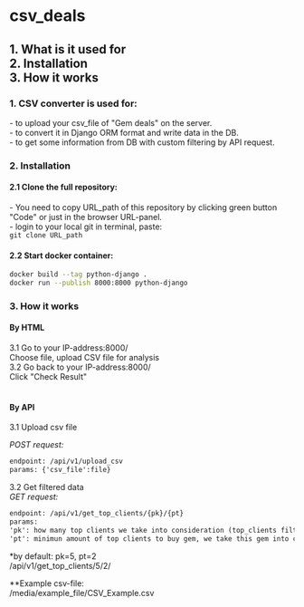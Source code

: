 # csv_deals
<h2>
1. What is it used for<br>
2. Installation<br>
3. How it works<br>
</h2>
<div style="background-color=white">
<h3>1. CSV converter is used for:</h3>
  - to upload your csv_file of "Gem deals" on the server. <br>
  - to convert it in Django ORM format and write data in the DB.<br>
  - to get some information from DB with custom filtering by API request.<br>

<h3>2. Installation</h3>
<h4>2.1 Clone the full repository:<br></h4>
- You need to copy URL_path of this repository by clicking green button "Code" or just in the browser URL-panel.<br>
- login to your local git in terminal, paste: <br>
<code>git clone URL_path</code><br>

<h4>2.2 Start docker container:<br></h4>

```bash
docker build --tag python-django .
docker run --publish 8000:8000 python-django
```

<h3>3. How it works</h3>
<h4>By HTML<br></h4>
3.1 Go to your IP-address:8000/ <br>
Choose file, upload CSV file for analysis<br>
3.2 Go back to your IP-address:8000/<br>
Click "Check Result"<br><br>

<h4>By API</h4>
3.1 Upload csv file<br>

_POST request:_
```html
endpoint: /api/v1/upload_csv
params: {'csv_file':file}
```

3.2 Get filtered data<br>
_GET request:_

```html
endpoint: /api/v1/get_top_clients/{pk}/{pt}
params:
'pk': how many top clients we take into consideration (top_clients filter)
'pt': minimun amount of top clients to buy gem, we take this gem into consideration (gem_sell filter)
```

  *by default: pk=5, pt=2<br>
  /api/v1/get_top_clients/5/2/<br></div>

  **Example csv-file:<br>
  /media/example_file/CSV_Example.csv<br></div>
